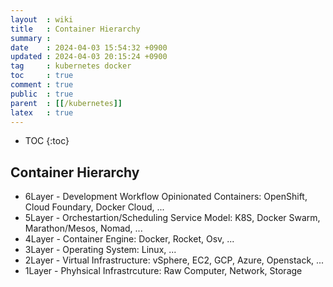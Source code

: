 ```yaml
---
layout  : wiki
title   : Container Hierarchy
summary : 
date    : 2024-04-03 15:54:32 +0900
updated : 2024-04-03 20:15:24 +0900
tag     : kubernetes docker
toc     : true
comment : true
public  : true
parent  : [[/kubernetes]]
latex   : true
---
```

* TOC
{:toc}
 
## Container Hierarchy

- 6Layer - Development Workflow Opinionated Containers: OpenShift, Cloud Foundary, Docker Cloud, ...
- 5Layer - Orchestartion/Scheduling Service Model: K8S, Docker Swarm, Marathon/Mesos, Nomad, ...
- 4Layer - Container Engine: Docker, Rocket, Osv, ...
- 3Layer - Operating System: Linux, ...
- 2Layer - Virtual Infrastructure: vSphere, EC2, GCP, Azure, Openstack, ...
- 1Layer - Phyhsical Infrastrcuture: Raw Computer, Network, Storage